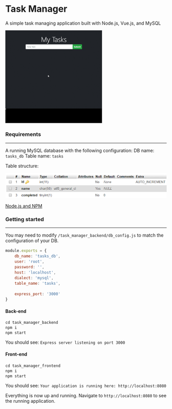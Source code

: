 # Task Manager
A simple task managing application built with Node.js, Vue.js, and MySQL

<img src="https://github.com/EricSciullo/Task-Manager/blob/master/readme_images/example.gif?raw=true" width="60%">

### Requirements
----
A running MySQL database with the following configuration: 
DB name: `tasks_db`
Table name: `tasks`

Table structure:

![db config](https://github.com/EricSciullo/Task-Manager/blob/master/readme_images/db_config.png?raw=true)

[Node.js and NPM](https://nodejs.org/en/)

### Getting started
----
You may need to modify `/task_manager_backend/db_config.js` to match the configuration of your DB.

```JavaScript
module.exports = {
    db_name: 'tasks_db',
    user: 'root',
    password: '',
    host: 'localhost',
    dialect: 'mysql',
    table_name: 'tasks',
    
    express_port: '3000'
}
```

#### Back-end
```
cd task_manager_backend
npm i
npm start
```
You should see:
`Express server listening on port 3000`

#### Front-end
```
cd task_manager_frontend
npm i
npm start
```

You should see:
`Your application is running here: http://localhost:8080`

Everything is now up and running. Navigate to `http://localhost:8080` to see the running application.

